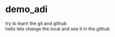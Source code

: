 # demo_adi
try to learn the git and github 
<br>
hello lets change the local and see it in the github
